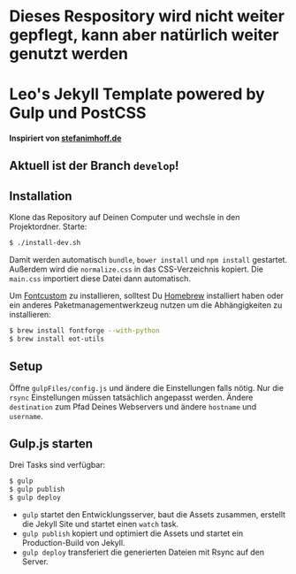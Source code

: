 # Dieses Respository wird nicht weiter gepflegt, kann aber natürlich weiter genutzt werden
# Leo's Jekyll Template powered by Gulp und PostCSS
#### Inspiriert von [stefanimhoff.de](http://stefanimhoff.de/)

## Aktuell ist der Branch `develop`!

## Installation
Klone das Repository auf Deinen Computer und wechsle in den Projektordner. Starte:

```sh
$ ./install-dev.sh
```

Damit werden automatisch `bundle`, `bower install` und `npm install` gestartet. Außerdem wird die `normalize.css` in das CSS-Verzeichnis kopiert. Die `main.css` importiert diese Datei dann automatisch.

Um [Fontcustom](http://fontcustom.com/) zu installieren, solltest Du [Homebrew](http://brew.sh/) installiert haben oder ein anderes Paketmanagementwerkzeug nutzen um die Abhängigkeiten zu installieren:

```sh
$ brew install fontforge --with-python
$ brew install eot-utils
```

## Setup

Öffne `gulpFiles/config.js` und ändere die Einstellungen falls nötig. Nur die `rsync` Einstellungen müssen tatsächlich angepasst werden. Ändere `destination` zum Pfad Deines Webservers und ändere `hostname` und `username`.

## Gulp.js starten

Drei Tasks sind verfügbar:

```sh
$ gulp
$ gulp publish
$ gulp deploy
```

- `gulp` startet den Entwicklungsserver, baut die Assets zusammen, erstellt die Jekyll Site und startet einen `watch` task.
- `gulp publish` kopiert und optimiert die Assets und startet ein Production-Build von Jekyll.
- `gulp deploy` transferiert die generierten Dateien mit Rsync auf den Server.
